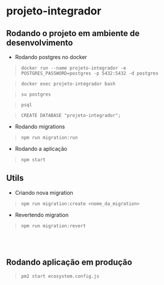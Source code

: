 # projeto-integrador

## Rodando o projeto em ambiente de desenvolvimento

- Rodando postgres no docker
> `docker run --name projeto-integrador -e POSTGRES_PASSWORD=postgres -p 5432:5432 -d postgres`

> `docker exec projeto-integrador bash`

> `su postgres`

> `psql`

> `CREATE DATABASE "projeto-integrador";`

- Rodando migrations
> `npm run migration:run`

- Rodando a aplicação
> `npm start`


## Utils
- Criando nova migration
> `npm run migration:create <nome_da_migration>`

- Revertendo migration
> `npm run migration:revert`

<br />
<br />

## Rodando aplicação em produção
> `pm2 start ecosystem.config.js`
